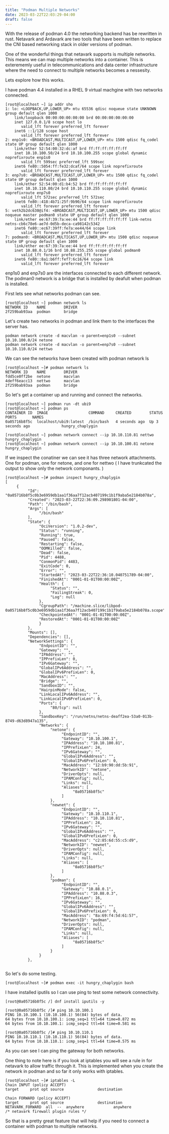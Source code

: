 ```yaml
---
title: "Podman Multiple Networks"
date: 2023-03-22T22:03:29-04:00
draft: false
---
```


With the release of podman 4.0 the networking backend has be rewritten in rust. Netavark and Ardavark are two tools that have been written to replace the CNI based networking stack in older versions of podman. 

One of the wonderful things that netavark supports is multiple networks. This means we can map multiple networks into a container. This is exterememly useful in telecommunications and data center infrastructure where the need to connect to multiple networks becomes a nessesity. 

Lets explore how this works. 

I have podman 4.4 installed in a RHEL 9 virtual machgine with two networks connected. 

```
[root@localhost ~] ip addr sho
1: lo: <LOOPBACK,UP,LOWER_UP> mtu 65536 qdisc noqueue state UNKNOWN group default qlen 1000
    link/loopback 00:00:00:00:00:00 brd 00:00:00:00:00:00
    inet 127.0.0.1/8 scope host lo
       valid_lft forever preferred_lft forever
    inet6 ::1/128 scope host
       valid_lft forever preferred_lft forever
2: enp1s0: <BROADCAST,MULTICAST,UP,LOWER_UP> mtu 1500 qdisc fq_codel state UP group default qlen 1000
    link/ether 52:54:00:32:dc:af brd ff:ff:ff:ff:ff:ff
    inet 10.10.100.50/24 brd 10.10.100.255 scope global dynamic noprefixroute enp1s0
       valid_lft 599sec preferred_lft 599sec
    inet6 fe80::5054:ff:fe32:dcaf/64 scope link noprefixroute
       valid_lft forever preferred_lft forever
3: enp7s0: <BROADCAST,MULTICAST,UP,LOWER_UP> mtu 1500 qdisc fq_codel state UP group default qlen 1000
    link/ether 52:54:00:d1:b4:52 brd ff:ff:ff:ff:ff:ff
    inet 10.10.110.80/24 brd 10.10.110.255 scope global dynamic noprefixroute enp7s0
       valid_lft 572sec preferred_lft 572sec
    inet6 fe80::418:4b71:25f:9b90/64 scope link noprefixroute
       valid_lft forever preferred_lft forever
5: veth2b2dc630@if4: <BROADCAST,MULTICAST,UP,LOWER_UP> mtu 1500 qdisc noqueue master podman0 state UP group default qlen 1000
    link/ether ee:67:39:7a:ee:44 brd ff:ff:ff:ff:ff:ff link-netns netns-cb6c78e6-ae7d-0d5b-deca-ca98142c5342
    inet6 fe80::ec67:39ff:fe7a:ee44/64 scope link
       valid_lft forever preferred_lft forever
7: podman0: <BROADCAST,MULTICAST,UP,LOWER_UP> mtu 1500 qdisc noqueue state UP group default qlen 1000
    link/ether ee:67:39:7a:ee:44 brd ff:ff:ff:ff:ff:ff
    inet 10.88.0.1/16 brd 10.88.255.255 scope global podman0
       valid_lft forever preferred_lft forever
    inet6 fe80::8a1:b6ff:fef7:6c16/64 scope link
       valid_lft forever preferred_lft forever

```

enp1s0 and enp7s0 are the interfaces connected to each different network. The podman0 network is a bridge that is installed by deafult when podman is installed. 

First lets see what networks podman can see. 

```
[root@localhost ~] podman network ls
NETWORK ID    NAME        DRIVER
2f259bab93aa  podman      bridge

```

Let's create two networks in podman and link them to the interfaces the server has.

```
podman network create -d macvlan -o parent=enp1s0 --subnet 10.10.100.0/24 netone
podman network create -d macvlan -o parent=enp7s0 --subnet 10.10.110.0/24 nettwo

```

We can see the networks have been created with podman network ls 
```
[root@localhost ~]# podman network ls
NETWORK ID    NAME        DRIVER
fdd5ce0ff2be  netone      macvlan
4deff6eacc13  nettwo      macvlan
2f259bab93aa  podman      bridge
```

So let's get a container up and running and connect the networks. 

```
[root@localhost ~] podman run -dt ubi9
[root@localhost ~] podman ps
CONTAINER ID  IMAGE                  COMMAND     CREATED        STATUS            PORTS       NAMES
0a05716b8f5c  localhost/ubi9:latest  /bin/bash   4 seconds ago  Up 3 seconds ago              hungry_chaplygin
```




```
[root@localhost ~] podman network connect --ip 10.10.110.81 nettwo hungry_chaplygin
[root@localhost ~] podman network connect --ip 10.10.100.81 netone hungry_chaplygin
```

If we inspect the conatiner we can see it has three network attachments. One for podman, one for netone, and one for nettwo ( I have trunkcated the output to show only the network componants. )

```
[root@localhost ~]# podman inspect hungry_chaplygin
[
     {
          "Id": "0a05716b8f5c0b3e6959db1aa1f36aa7f12acb407199c1b1f9aba5e2184b078a",
          "Created": "2023-03-22T22:36:09.298901801-04:00",
          "Path": "/bin/bash",
          "Args": [
               "/bin/bash"
          ],
          "State": {
               "OciVersion": "1.0.2-dev",
               "Status": "running",
               "Running": true,
               "Paused": false,
               "Restarting": false,
               "OOMKilled": false,
               "Dead": false,
               "Pid": 4488,
               "ConmonPid": 4483,
               "ExitCode": 0,
               "Error": "",
               "StartedAt": "2023-03-22T22:36:10.040751789-04:00",
               "FinishedAt": "0001-01-01T00:00:00Z",
               "Health": {
                    "Status": "",
                    "FailingStreak": 0,
                    "Log": null
               },
               "CgroupPath": "/machine.slice/libpod-0a05716b8f5c0b3e6959db1aa1f36aa7f12acb407199c1b1f9aba5e2184b078a.scope",
               "CheckpointedAt": "0001-01-01T00:00:00Z",
               "RestoredAt": "0001-01-01T00:00:00Z"
               }
          },
          "Mounts": [],
          "Dependencies": [],
          "NetworkSettings": {
               "EndpointID": "",
               "Gateway": "",
               "IPAddress": "",
               "IPPrefixLen": 0,
               "IPv6Gateway": "",
               "GlobalIPv6Address": "",
               "GlobalIPv6PrefixLen": 0,
               "MacAddress": "",
               "Bridge": "",
               "SandboxID": "",
               "HairpinMode": false,
               "LinkLocalIPv6Address": "",
               "LinkLocalIPv6PrefixLen": 0,
               "Ports": {
                    "80/tcp": null
               },
               "SandboxKey": "/run/netns/netns-deaff2ea-53a0-013b-8749-d63d8947a135",
               "Networks": {
                    "netone": {
                         "EndpointID": "",
                         "Gateway": "10.10.100.1",
                         "IPAddress": "10.10.100.81",
                         "IPPrefixLen": 24,
                         "IPv6Gateway": "",
                         "GlobalIPv6Address": "",
                         "GlobalIPv6PrefixLen": 0,
                         "MacAddress": "12:b9:90:dd:5b:91",
                         "NetworkID": "netone",
                         "DriverOpts": null,
                         "IPAMConfig": null,
                         "Links": null,
                         "Aliases": [
                              "0a05716b8f5c"
                         ]
                    },
                    "newnet": {
                         "EndpointID": "",
                         "Gateway": "10.10.110.1",
                         "IPAddress": "10.10.110.81",
                         "IPPrefixLen": 24,
                         "IPv6Gateway": "",
                         "GlobalIPv6Address": "",
                         "GlobalIPv6PrefixLen": 0,
                         "MacAddress": "c2:85:6d:55:c5:d9",
                         "NetworkID": "newnet",
                         "DriverOpts": null,
                         "IPAMConfig": null,
                         "Links": null,
                         "Aliases": [
                              "0a05716b8f5c"
                         ]
                    },
                    "podman": {
                         "EndpointID": "",
                         "Gateway": "10.88.0.1",
                         "IPAddress": "10.88.0.3",
                         "IPPrefixLen": 16,
                         "IPv6Gateway": "",
                         "GlobalIPv6Address": "",
                         "GlobalIPv6PrefixLen": 0,
                         "MacAddress": "8a:69:f4:5d:61:57",
                         "NetworkID": "podman",
                         "DriverOpts": null,
                         "IPAMConfig": null,
                         "Links": null,
                         "Aliases": [
                              "0a05716b8f5c"
                         ]
                    }
               }
          },


``` 

So let's do some testing. 

```
[root@localhost ~]# podman exec -it hungry_chaplygin bash

```
I have installed iputils so I can use ping to test some network connectivity. 

```
[root@0a05716b8f5c /] dnf install iputils -y

```

```
[root@0a05716b8f5c /]# ping 10.10.100.1
PING 10.10.100.1 (10.10.100.1) 56(84) bytes of data.
64 bytes from 10.10.100.1: icmp_seq=1 ttl=64 time=0.872 ms
64 bytes from 10.10.100.1: icmp_seq=2 ttl=64 time=0.581 ms

[root@0a05716b8f5c /]# ping 10.10.110.1
PING 10.10.110.1 (10.10.110.1) 56(84) bytes of data.
64 bytes from 10.10.110.1: icmp_seq=1 ttl=64 time=0.575 ms

```
As you can see I can ping the gateway for both networks. 

One thing to note here is if you look at iptables you will see a rule in for netavark to allow traffic through it. This is implemented when you create the network in podman and so far it only works with iptables. 

```
[root@localhost ~]# iptables -L
Chain INPUT (policy ACCEPT)
target     prot opt source               destination

Chain FORWARD (policy ACCEPT)
target     prot opt source               destination
NETAVARK_FORWARD  all  --  anywhere             anywhere             /* netavark firewall plugin rules */

```

So that is a pretty great feature that will help if you need to connect a container with podman to multiple networks. 
